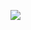 [![](https://jitpack.io/v/emanresusername/scalandroid.svg)](https://jitpack.io/#emanresusername/scalandroid)
